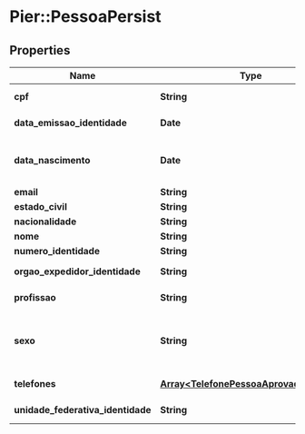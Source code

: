 # Pier::PessoaPersist

## Properties
Name | Type | Description | Notes
------------ | ------------- | ------------- | -------------
**cpf** | **String** | N\u00C3\u00BAmero do CPF, quando PF. | [optional] 
**data_emissao_identidade** | **Date** | Data emiss\u00C3\u00A3o da Identidade | [optional] 
**data_nascimento** | **Date** | Data de Nascimento da Pessoa, quando PF, ou a Data de Abertura da Empresa, quando PJ. Essa data deve ser informada no formato aaaa-MM-dd. | [optional] 
**email** | **String** | Email do s\u00C3\u00B3cio | [optional] 
**estado_civil** | **String** | Estado civil do s\u00C3\u00B3cio | [optional] 
**nacionalidade** | **String** | Nacionalidade do s\u00C3\u00B3cio | [optional] 
**nome** | **String** | Apresenta o Nome do Socio | 
**numero_identidade** | **String** | N\u00C3\u00BAmero da Identidade. | [optional] 
**orgao_expedidor_identidade** | **String** | Org\u00C3\u00A3o expedidor da Identidade. | [optional] 
**profissao** | **String** | Profiss\u00C3\u00A3o do s\u00C3\u00B3cio | [optional] 
**sexo** | **String** | C\u00C3\u00B3digo de identifica\u00C3\u00A7\u00C3\u00A3o do sexo da Pessoa, quando PF, sendo: (\&quot;M\&quot;: Masculino), (\&quot;F\&quot;: Feminino). | [optional] 
**telefones** | [**Array&lt;TelefonePessoaAprovadaPersist&gt;**](TelefonePessoaAprovadaPersist.md) | Informa os telefones do s\u00C3\u00B3cio | [optional] 
**unidade_federativa_identidade** | **String** | Sigla da Unidade Federativa de onde foi expedido a Identidade | [optional] 



